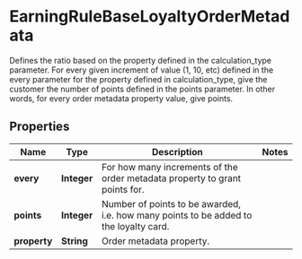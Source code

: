 

# EarningRuleBaseLoyaltyOrderMetadata

Defines the ratio based on the property defined in the calculation_type parameter. For every given increment of value (1, 10, etc) defined in the every parameter for the property defined in calculation_type, give the customer the number of points defined in the points parameter. In other words, for every order metadata property value, give points.

## Properties

| Name | Type | Description | Notes |
|------------ | ------------- | ------------- | -------------|
|**every** | **Integer** | For how many increments of the order metadata property to grant points for. |  |
|**points** | **Integer** | Number of points to be awarded, i.e. how many points to be added to the loyalty card. |  |
|**property** | **String** | Order metadata property. |  |



